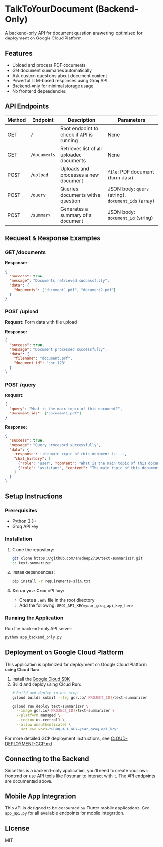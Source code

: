 # TalkToYourDocument (Backend-Only)

A backend-only API for document question answering, optimized for deployment on Google Cloud Platform.

## Features

- Upload and process PDF documents
- Get document summaries automatically
- Ask custom questions about document content
- Powerful LLM-based responses using Groq API
- Backend-only for minimal storage usage
- No frontend dependencies

## API Endpoints

| Method | Endpoint | Description | Parameters |
|--------|----------|-------------|------------|
| GET | `/` | Root endpoint to check if API is running | None |
| GET | `/documents` | Retrieves list of all uploaded documents | None |
| POST | `/upload` | Uploads and processes a new document | `file`: PDF document (form data) |
| POST | `/query` | Queries documents with a question | JSON body: `query` (string), `document_ids` (array) |
| POST | `/summary` | Generates a summary of a document | JSON body: `document_id` (string) |

## Request & Response Examples

### GET /documents
**Response:**
```json
{
  "success": true,
  "message": "Documents retrieved successfully",
  "data": {
    "documents": ["document1.pdf", "document2.pdf"]
  }
}
```

### POST /upload
**Request:** Form data with file upload

**Response:**
```json
{
  "success": true,
  "message": "Document processed successfully",
  "data": {
    "filename": "document.pdf",
    "document_id": "doc_123"
  }
}
```

### POST /query
**Request:**
```json
{
  "query": "What is the main topic of this document?",
  "document_ids": ["document1.pdf"]
}
```

**Response:**
```json
{
  "success": true,
  "message": "Query processed successfully",
  "data": {
    "response": "The main topic of this document is...",
    "chat_history": [
      {"role": "user", "content": "What is the main topic of this document?"},
      {"role": "assistant", "content": "The main topic of this document is..."}
    ]
  }
}
```

## Setup Instructions

### Prerequisites

- Python 3.8+
- Groq API key

### Installation

1. Clone the repository:
   ```bash
   git clone https://github.com/anudeep2710/text-summarizer.git
   cd text-summarizer
   ```

2. Install dependencies:
   ```bash
   pip install -r requirements-slim.txt
   ```

3. Set up your Groq API key:
   - Create a `.env` file in the root directory
   - Add the following: `GROQ_API_KEY=your_groq_api_key_here`

### Running the Application

Run the backend-only API server:
```bash
python app_backend_only.py
```

## Deployment on Google Cloud Platform

This application is optimized for deployment on Google Cloud Platform using Cloud Run:

1. Install the [Google Cloud SDK](https://cloud.google.com/sdk/docs/install)
2. Build and deploy using Cloud Run:
   ```bash
   # Build and deploy in one step
   gcloud builds submit --tag gcr.io/[PROJECT_ID]/text-summarizer

   gcloud run deploy text-summarizer \
     --image gcr.io/[PROJECT_ID]/text-summarizer \
     --platform managed \
     --region us-central1 \
     --allow-unauthenticated \
     --set-env-vars="GROQ_API_KEY=your_groq_api_key"
   ```

For more detailed GCP deployment instructions, see [CLOUD-DEPLOYMENT-GCP.md](CLOUD-DEPLOYMENT-GCP.md)

## Connecting to the Backend

Since this is a backend-only application, you'll need to create your own frontend or use API tools like Postman to interact with it. The API endpoints are documented above.

## Mobile App Integration

This API is designed to be consumed by Flutter mobile applications. See `app_api.py` for all available endpoints for mobile integration.

## License

MIT
